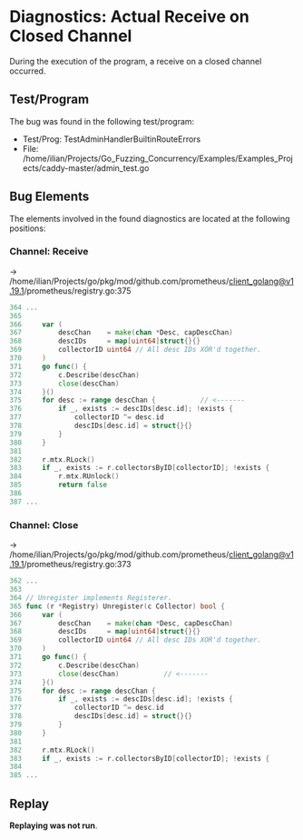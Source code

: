 # Diagnostics: Actual Receive on Closed Channel

During the execution of the program, a receive on a closed channel occurred.


## Test/Program
The bug was found in the following test/program:

- Test/Prog: TestAdminHandlerBuiltinRouteErrors
- File: /home/ilian/Projects/Go_Fuzzing_Concurrency/Examples/Examples_Projects/caddy-master/admin_test.go

## Bug Elements
The elements involved in the found diagnostics are located at the following positions:

###  Channel: Receive
-> /home/ilian/Projects/go/pkg/mod/github.com/prometheus/client_golang@v1.19.1/prometheus/registry.go:375
```go
364 ...
365 
366 	var (
367 		descChan    = make(chan *Desc, capDescChan)
368 		descIDs     = map[uint64]struct{}{}
369 		collectorID uint64 // All desc IDs XOR'd together.
370 	)
371 	go func() {
372 		c.Describe(descChan)
373 		close(descChan)
374 	}()
375 	for desc := range descChan {           // <-------
376 		if _, exists := descIDs[desc.id]; !exists {
377 			collectorID ^= desc.id
378 			descIDs[desc.id] = struct{}{}
379 		}
380 	}
381 
382 	r.mtx.RLock()
383 	if _, exists := r.collectorsByID[collectorID]; !exists {
384 		r.mtx.RUnlock()
385 		return false
386 
387 ...
```


###  Channel: Close
-> /home/ilian/Projects/go/pkg/mod/github.com/prometheus/client_golang@v1.19.1/prometheus/registry.go:373
```go
362 ...
363 
364 // Unregister implements Registerer.
365 func (r *Registry) Unregister(c Collector) bool {
366 	var (
367 		descChan    = make(chan *Desc, capDescChan)
368 		descIDs     = map[uint64]struct{}{}
369 		collectorID uint64 // All desc IDs XOR'd together.
370 	)
371 	go func() {
372 		c.Describe(descChan)
373 		close(descChan)           // <-------
374 	}()
375 	for desc := range descChan {
376 		if _, exists := descIDs[desc.id]; !exists {
377 			collectorID ^= desc.id
378 			descIDs[desc.id] = struct{}{}
379 		}
380 	}
381 
382 	r.mtx.RLock()
383 	if _, exists := r.collectorsByID[collectorID]; !exists {
384 
385 ...
```


## Replay
**Replaying was not run**.

